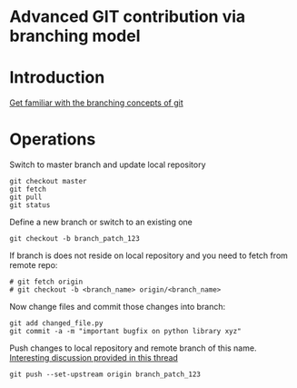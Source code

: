 # Advanced GIT contribution via branching model

# Introduction

[Get familiar with the branching concepts of git](https://git-scm.com/book/en/v2/Git-Branching-Basic-Branching-and-Merging)

# Operations

Switch to master branch and update local repository
```
git checkout master
git fetch
git pull
git status
```

Define a new branch or switch to an existing one
```
git checkout -b branch_patch_123
```
If branch is does not reside on local repository and you need to fetch from remote repo:
```
# git fetch origin
# git checkout -b <branch_name> origin/<branch_name>
```

Now change files and commit those changes into branch:
```
git add changed_file.py
git commit -a -m "important bugfix on python library xyz"
```

Push changes to local repository and remote branch of this name.
[Interesting discussion provided in this thread](https://stackoverflow.com/questions/5082249/pushing-to-git-remote-branch)
```
git push --set-upstream origin branch_patch_123
```



